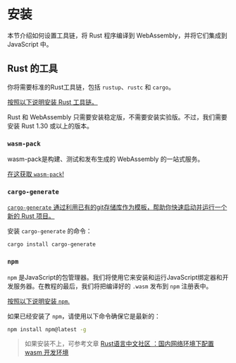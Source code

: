 # 安装
本节介绍如何设置工具链，将 Rust 程序编译到 WebAssembly，并将它们集成到 JavaScript 中。

## Rust 的工具
你将需要标准的Rust工具链，包括 `rustup`、`rustc` 和 `cargo`。

[按照以下说明安装 Rust 工具链。](https://www.rust-lang.org/zh-CN/tools/install)

Rust 和 WebAssembly 只需要安装稳定版，不需要安装实验版。不过，我们需要安装 Rust 1.30 或以上的版本。

### `wasm-pack`
wasm-pack是构建、测试和发布生成的 WebAssembly 的一站式服务。

[在这获取 `wasm-pack`!](https://rustwasm.github.io/wasm-pack/installer/)

### `cargo-generate`

[`cargo-generate` 通过利用已有的git存储库作为模板，帮助你快速启动并运行一个新的 Rust 项目。](https://github.com/cargo-generate/cargo-generate)

安装 `cargo-generate` 的命令：
```bash
cargo install cargo-generate
```

### `npm`

`npm` 是JavaScript的包管理器。我们将使用它来安装和运行JavaScript绑定器和开发服务器。在教程的最后，我们将把编译好的 `.wasm` 发布到 `npm` 注册表中。

[按照以下说明安装 `npm`.](https://www.npmjs.com/get-npm)

如果已经安装了 `npm`，请使用以下命令确保它是最新的：
```bash
npm install npm@latest -g
```

> 如果安装不上，可参考文章 [Rust语言中文社区
：国内网络环境下配置 wasm 开发环境](https://rustcc.cn/article?id=65f61fbe-c6bd-42d5-bbfe-4e6f6d04d0b1) 
